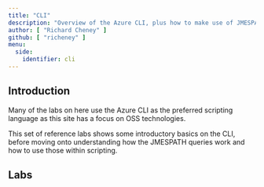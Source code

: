 ```yaml
---
title: "CLI"
description: "Overview of the Azure CLI, plus how to make use of JMESPAH queries, followed by integration into Bash scripting."
author: [ "Richard Cheney" ]
github: [ "richeney" ]
menu:
  side:
    identifier: cli
---
```


## Introduction

Many of the labs on here use the Azure CLI as the preferred scripting language as this site has a focus on OSS technologies.

This set of reference labs shows some introductory basics on the CLI, before moving onto understanding how the JMESPATH queries work and how to use those within scripting.

## Labs

